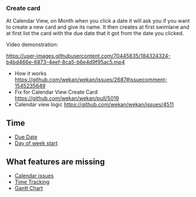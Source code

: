 ### Create card

At Calendar View, on Month when you click a date it will ask you if you want to create a new card and give its name. It then creates at first swimlane and at first list the card with the due date that it got from the date you clicked.

Video demonstration:

https://user-images.githubusercontent.com/70445835/184324324-b4bd466e-6873-4eef-8ca5-b6e4d9f95ac5.mp4


- How it works https://github.com/wekan/wekan/issues/2687#issuecomment-1545235649
- Fix for Calendar View Create Card https://github.com/wekan/wekan/pull/5019
- Calendar view logic https://github.com/wekan/wekan/issues/4511

## <a name="Time"></a>Time

* [Due Date](Due-Date)
* [Day of week start](Day-of-week-start)

## What features are missing

* [Calendar issues](https://github.com/wekan/wekan/issues?q=is%3Aissue+is%3Aopen+calendar+label%3AFeature%3ACalendar-view)
* [Time Tracking](Time-Tracking)
* [Gantt Chart](Gantt)
